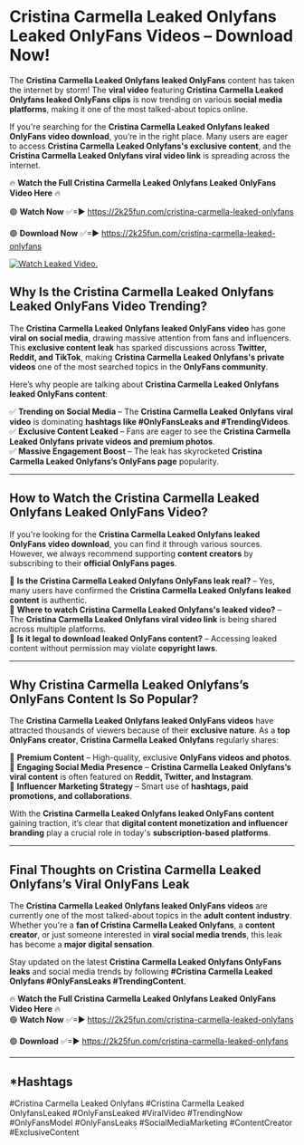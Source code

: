 # Cristina Carmella Leaked Onlyfans Leaked OnlyFans Videos – Download Now!

The **Cristina Carmella Leaked Onlyfans leaked OnlyFans** content has taken the internet by storm! The **viral video** featuring **Cristina Carmella Leaked Onlyfans leaked OnlyFans clips** is now trending on various **social media platforms**, making it one of the most talked-about topics online.  

If you're searching for the **Cristina Carmella Leaked Onlyfans leaked OnlyFans video download**, you’re in the right place. Many users are eager to access **Cristina Carmella Leaked Onlyfans's exclusive content**, and the **Cristina Carmella Leaked Onlyfans viral video link** is spreading across the internet.  

🔥 **Watch the Full Cristina Carmella Leaked Onlyfans Leaked OnlyFans Video Here** 🔥  

🟢 **Watch Now** ✅=► https://2k25fun.com/cristina-carmella-leaked-onlyfans

🟢 **Download Now** ✅=► https://2k25fun.com/cristina-carmella-leaked-onlyfans

[![Watch Leaked Video.](https://miro.medium.com/v2/resize:fit:828/format:webp/1*cilzJN44JGOrTw9NJCrNHA.gif "Watch Leaked Video")](https://2k25fun.com/cristina-carmella-leaked-onlyfans)

## **Why Is the Cristina Carmella Leaked Onlyfans Leaked OnlyFans Video Trending?**  

The **Cristina Carmella Leaked Onlyfans leaked OnlyFans video** has gone **viral on social media**, drawing massive attention from fans and influencers. This **exclusive content leak** has sparked discussions across **Twitter, Reddit, and TikTok**, making **Cristina Carmella Leaked Onlyfans's private videos** one of the most searched topics in the **OnlyFans community**.  

Here’s why people are talking about **Cristina Carmella Leaked Onlyfans leaked OnlyFans content**:  

✅ **Trending on Social Media** – The **Cristina Carmella Leaked Onlyfans viral video** is dominating **hashtags like #OnlyFansLeaks and #TrendingVideos**.  
✅ **Exclusive Content Leaked** – Fans are eager to see the **Cristina Carmella Leaked Onlyfans private videos and premium photos**.  
✅ **Massive Engagement Boost** – The leak has skyrocketed **Cristina Carmella Leaked Onlyfans’s OnlyFans page** popularity.  

---

## **How to Watch the Cristina Carmella Leaked Onlyfans Leaked OnlyFans Video?**  

If you're looking for the **Cristina Carmella Leaked Onlyfans leaked OnlyFans video download**, you can find it through various sources. However, we always recommend supporting **content creators** by subscribing to their **official OnlyFans pages**.  

🔹 **Is the Cristina Carmella Leaked Onlyfans OnlyFans leak real?** – Yes, many users have confirmed the **Cristina Carmella Leaked Onlyfans leaked content** is authentic.  
🔹 **Where to watch Cristina Carmella Leaked Onlyfans's leaked video?** – The **Cristina Carmella Leaked Onlyfans viral video link** is being shared across multiple platforms.  
🔹 **Is it legal to download leaked OnlyFans content?** – Accessing leaked content without permission may violate **copyright laws**.  

---

## **Why Cristina Carmella Leaked Onlyfans’s OnlyFans Content Is So Popular?**  

The **Cristina Carmella Leaked Onlyfans leaked OnlyFans videos** have attracted thousands of viewers because of their **exclusive nature**. As a **top OnlyFans creator**, **Cristina Carmella Leaked Onlyfans** regularly shares:  

📌 **Premium Content** – High-quality, exclusive **OnlyFans videos and photos**.  
📌 **Engaging Social Media Presence** – **Cristina Carmella Leaked Onlyfans’s viral content** is often featured on **Reddit, Twitter, and Instagram**.  
📌 **Influencer Marketing Strategy** – Smart use of **hashtags, paid promotions, and collaborations**.  

With the **Cristina Carmella Leaked Onlyfans leaked OnlyFans content** gaining traction, it’s clear that **digital content monetization and influencer branding** play a crucial role in today's **subscription-based platforms**.  

---

## **Final Thoughts on Cristina Carmella Leaked Onlyfans’s Viral OnlyFans Leak**  

The **Cristina Carmella Leaked Onlyfans leaked OnlyFans videos** are currently one of the most talked-about topics in the **adult content industry**. Whether you're a **fan of Cristina Carmella Leaked Onlyfans**, a **content creator**, or just someone interested in **viral social media trends**, this leak has become a **major digital sensation**.  

Stay updated on the latest **Cristina Carmella Leaked Onlyfans OnlyFans leaks** and social media trends by following **#Cristina Carmella Leaked Onlyfans #OnlyFansLeaks #TrendingContent**.  

🔥 **Watch the Full Cristina Carmella Leaked Onlyfans Leaked OnlyFans Video Here** 🔥  
🟢 **Watch Now** ✅=► https://2k25fun.com/cristina-carmella-leaked-onlyfans

🟢 **Download** ✅=► https://2k25fun.com/cristina-carmella-leaked-onlyfans

---

## *Hashtags
#Cristina Carmella Leaked Onlyfans #Cristina Carmella Leaked OnlyfansLeaked #OnlyFansLeaked #ViralVideo #TrendingNow #OnlyFansModel #OnlyFansLeaks #SocialMediaMarketing #ContentCreator #ExclusiveContent  